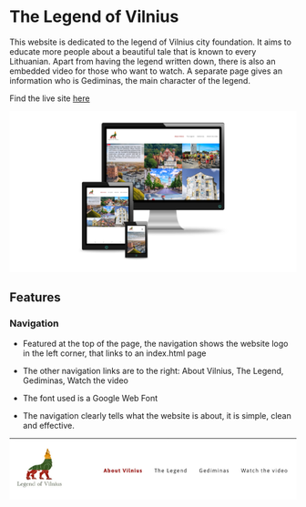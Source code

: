 # The Legend of Vilnius

This website is dedicated to the legend of Vilnius city foundation. It aims to educate more people about a beautiful tale that is known to every Lithuanian. Apart from having the legend written down, there is also an embedded video for those who want to watch. A separate page gives an information who is Gediminas, the main character of the legend.

Find the live site [here]

[here]: https://flowercatgirl.github.io/firstAssignment/index.html

![screenshot of site responsiveness](assets/images/readme_mainimage.webp)

## Features

### Navigation

- Featured at the top of the page, the navigation shows the website logo in the left corner, that links to an index.html page

- The other navigation links are to the right: About Vilnius, The Legend, Gediminas, Watch the video

- The font used is a Google Web Font

- The navigation clearly tells what the website is about, it is simple, clean and effective.

![screenshot of navigation](assets/images/navigation.jpg)